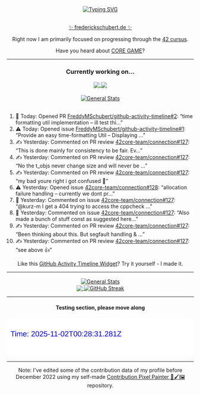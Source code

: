 <div align="center">
	<a href="https://git.io/typing-svg"><img src="https://readme-typing-svg.demolab.com?font=Fira+Code&size=30&pause=1000&color=70A5FD&background=1A1B27&center=true&vCenter=true&repeat=false&random=false&width=550&lines=%F0%9F%91%8B+Hello+World!+I'm+Freddy!+%F0%9F%96%96" alt="Typing SVG" /></a>
</div>
<br>
<div align="center">
	<p></p><a href="https://frederickschubert.de">✨ frederickschubert.de ✨</a></p>
	<p>Right now I am primarily focused on progressing through the <a href="https://github.com/FreddyMSchubert/42_cursus">42 cursus</a>.</p>
	<p>Have you heard about <a href="https://coregame.de/">CORE GAME</a>?</p>
</div>

<hr>

<div align="center">

### Currently working on...

<!-- [![current_repo](https://github-readme-stats.vercel.app/api/pin/?username=FreddyMSchubert&repo=Crafty_Concoctions&theme=tokyonight)](https://github.com/FreddyMSchubert/Crafty_Concoctions) -->

<div align="center">
	<a href="https://github.com/Reptudn/42_transcendence" target="_blank">
		<img align="center" src="https://github-readme-stats.vercel.app/api/pin/?username=Reptudn&repo=42_transcendence&theme=tokyonight" />
	</a>
	<a href="https://github.com/42core-team/even_COREnier" target="_blank">
		<img align="center" src="https://github-readme-stats.vercel.app/api/pin/?username=42core-team&repo=even_COREnier&theme=tokyonight" />
	</a>
</div>

<br>

<div align="center">
	<a href="https://github.com/FreddyMSchubert/42_cursus" target="_blank">
		<img align="center" src="https://github-readme-stats.vercel.app/api/pin/?username=FreddyMSchubert&repo=42_cursus&theme=tokyonight" alt="General Stats" />
	</a>
</div>

<br>

<div align="left">
<ol>
<!-- ACTIVITY:START -->
<li>🚀 Today: Opened PR <a href="https://github.com/FreddyMSchubert/github-activity-timeline/pull/2">FreddyMSchubert/github-activity-timeline#2</a>: “time formatting util implementation – ill test thi…”</li>
<li>⚠️ Today: Opened issue <a href="https://github.com/FreddyMSchubert/github-activity-timeline/issues/1">FreddyMSchubert/github-activity-timeline#1</a>: “Provide an easy time-formatting Util – Displaying …”</li>
<li>✍️ Yesterday: Commented on PR review <a href="https://github.com/42core-team/connection/pull/127#discussion_r2203357587">42core-team/connection#127</a>: “This is done mainly for consistency to be fair. Ev…”</li>
<li>✍️ Yesterday: Commented on PR review <a href="https://github.com/42core-team/connection/pull/127#discussion_r2203355873">42core-team/connection#127</a>: “No the t_objs never change size and will never be …”</li>
<li>✍️ Yesterday: Commented on PR review <a href="https://github.com/42core-team/connection/pull/127#discussion_r2203341171">42core-team/connection#127</a>: “my bad youre right i got confused 🫠”</li>
<li>⚠️ Yesterday: Opened issue <a href="https://github.com/42core-team/connection/issues/128">42core-team/connection#128</a>: “allocation failure handling – currently we dont pr…”</li>
<li>💬 Yesterday: Commented on issue <a href="https://github.com/42core-team/connection/pull/127#issuecomment-3066706186">42core-team/connection#127</a>: “@kurz-m I get a 404 trying to access the cppcheck …”</li>
<li>💬 Yesterday: Commented on issue <a href="https://github.com/42core-team/connection/pull/127#issuecomment-3066705473">42core-team/connection#127</a>: “Also made a bunch of stuff const as suggested here…”</li>
<li>✍️ Yesterday: Commented on PR review <a href="https://github.com/42core-team/connection/pull/127#discussion_r2203220639">42core-team/connection#127</a>: “Been thinking about this. But segfault handling & …”</li>
<li>✍️ Yesterday: Commented on PR review <a href="https://github.com/42core-team/connection/pull/127#discussion_r2203219917">42core-team/connection#127</a>: “see above 👍”</li>
<!-- ACTIVITY:END -->
</ol>
</div>

Like this [GitHub Activity Timeline Widget](https://github.com/FreddyMSchubert/github-activity-timeline)? Try it yourself - I made it.

<hr>

<div align="center">
	<a href="https://github.com/anuraghazra/github-readme-stats" target="_blank">
		<img height=200 align="center" src="https://github-readme-stats.vercel.app/api?username=FreddyMSchubert&show_icons=true&theme=tokyonight&card_width=650" alt="General Stats" />
	</a>
</div>

<div align="center">
	<a href="https://github.com/anuraghazra/github-readme-stats" target="_blank">
		<img height=200 align="center" src="https://github-readme-stats.vercel.app/api/top-langs/?username=FreddyMSchubert&layout=donut&theme=tokyonight&card_width=320">
	</a>
	<a href="https://github.com/DenverCoder1/github-readme-streak-stats" target="_blank">
		<img height=200 align="center" src="https://streak-stats.demolab.com?user=FreddyMSchubert&theme=tokyonight&date_format=j%20M%5B%20Y%5D&card_width=320&card_height=200&hide_total_contributions=true" alt="GitHub Streak" />
	</a>
</div>

<hr>

#### Testing section, please move along

![GitHub Defenders SVG](https://github.com/FreddyMSchubert/FreddyMSchubert/blob/github_defenders_output/output.svg)

<hr>

Note: I've edited some of the contribution data of my profile before December 2022 using my self-made [Contribution Pixel Painter 🎨🖌️🖼️](https://github.com/FreddyMSchubert/contribution-pixel-painter) repository.
